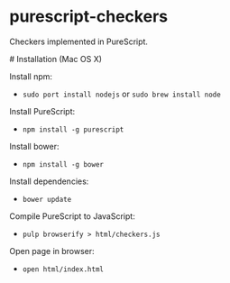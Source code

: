 # purescript-checkers

Checkers implemented in PureScript.

# Installation (Mac OS X)

Install npm:

* `sudo port install nodejs` or `sudo brew install node`

Install PureScript:

* `npm install -g purescript`

Install bower:

* `npm install -g bower`

Install dependencies:

* `bower update`

Compile PureScript to JavaScript:

* `pulp browserify > html/checkers.js`

Open page in browser:

* `open html/index.html`
